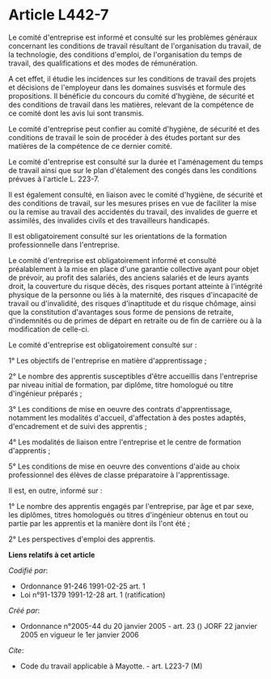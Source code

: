 # Article L442-7

Le comité d'entreprise est informé et consulté sur les problèmes généraux concernant les conditions de travail résultant de
l'organisation du travail, de la technologie, des conditions d'emploi, de l'organisation du temps de travail, des
qualifications et des modes de rémunération.

A cet effet, il étudie les incidences sur les conditions de travail des projets et décisions de l'employeur dans les domaines
susvisés et formule des propositions. Il bénéficie du concours du comité d'hygiène, de sécurité et des conditions de travail
dans les matières, relevant de la compétence de ce comité dont les avis lui sont transmis.

Le comité d'entreprise peut confier au comité d'hygiène, de sécurité et des conditions de travail le soin de procéder à des
études portant sur des matières de la compétence de ce dernier comité.

Le comité d'entreprise est consulté sur la durée et l'aménagement du temps de travail ainsi que sur le plan d'étalement des
congés dans les conditions prévues à l'article L. 223-7.

Il est également consulté, en liaison avec le comité d'hygiène, de sécurité et des conditions de travail, sur les mesures
prises en vue de faciliter la mise ou la remise au travail des accidentés du travail, des invalides de guerre et assimilés,
des invalides civils et des travailleurs handicapés.

Il est obligatoirement consulté sur les orientations de la formation professionnelle dans l'entreprise.

Le comité d'entreprise est obligatoirement informé et consulté préalablement à la mise en place d'une garantie collective
ayant pour objet de prévoir, au profit des salariés, des anciens salariés et de leurs ayants droit, la couverture du risque
décès, des risques portant atteinte à l'intégrité physique de la personne ou liés à la maternité, des risques d'incapacité de
travail ou d'invalidité, des risques d'inaptitude et du risque chômage, ainsi que la constitution d'avantages sous forme de
pensions de retraite, d'indemnités ou de primes de départ en retraite ou de fin de carrière ou à la modification de celle-ci.

Le comité d'entreprise est obligatoirement consulté sur :

1° Les objectifs de l'entreprise en matière d'apprentissage ;

2° Le nombre des apprentis susceptibles d'être accueillis dans l'entreprise par niveau initial de formation, par diplôme,
titre homologué ou titre d'ingénieur préparés ;

3° Les conditions de mise en oeuvre des contrats d'apprentissage, notamment les modalités d'accueil, d'affectation à des
postes adaptés, d'encadrement et de suivi des apprentis ;

4° Les modalités de liaison entre l'entreprise et le centre de formation d'apprentis ;

5° Les conditions de mise en oeuvre des conventions d'aide au choix professionnel des élèves de classe préparatoire à
l'apprentissage.

Il est, en outre, informé sur :

1° Le nombre des apprentis engagés par l'entreprise, par âge et par sexe, les diplômes, titres homologués ou titres
d'ingénieur obtenus en tout ou partie par les apprentis et la manière dont ils l'ont été ;

2° Les perspectives d'emploi des apprentis.

**Liens relatifs à cet article**

_Codifié par_:

  - Ordonnance 91-246 1991-02-25 art. 1
  - Loi n°91-1379 1991-12-28 art. 1 (ratification)

_Créé par_:

  - Ordonnance n°2005-44 du 20 janvier 2005 - art. 23 () JORF 22 janvier 2005 en vigueur le 1er janvier 2006

_Cite_:

  - Code du travail applicable à Mayotte. - art. L223-7 (M)
